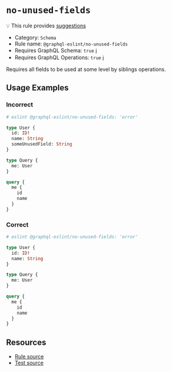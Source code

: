 # `no-unused-fields`

💡 This rule provides
[suggestions](https://eslint.org/docs/developer-guide/working-with-rules#providing-suggestions)

- Category: `Schema`
- Rule name: `@graphql-eslint/no-unused-fields`
- Requires GraphQL Schema: `true` [ℹ️](../../README.md#extended-linting-rules-with-graphql-schema)
- Requires GraphQL Operations: `true`
  [ℹ️](../../README.md#extended-linting-rules-with-siblings-operations)

Requires all fields to be used at some level by siblings operations.

## Usage Examples

### Incorrect

```graphql
# eslint @graphql-eslint/no-unused-fields: 'error'

type User {
  id: ID!
  name: String
  someUnusedField: String
}

type Query {
  me: User
}

query {
  me {
    id
    name
  }
}
```

### Correct

```graphql
# eslint @graphql-eslint/no-unused-fields: 'error'

type User {
  id: ID!
  name: String
}

type Query {
  me: User
}

query {
  me {
    id
    name
  }
}
```

## Resources

- [Rule source](../../packages/plugin/src/rules/no-unused-fields.ts)
- [Test source](../../packages/plugin/tests/no-unused-fields.spec.ts)
